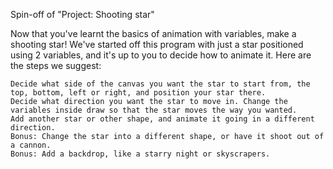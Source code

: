  
Spin-off of "Project: Shooting star"

Now that you've learnt the basics of animation with variables, make a shooting star! We've started off this program with just a star positioned using 2 variables, and it's up to you to decide how to animate it. Here are the steps we suggest:

    Decide what side of the canvas you want the star to start from, the top, bottom, left or right, and position your star there.
    Decide what direction you want the star to move in. Change the variables inside draw so that the star moves the way you wanted.
    Add another star or other shape, and animate it going in a different direction.
    Bonus: Change the star into a different shape, or have it shoot out of a cannon.
    Bonus: Add a backdrop, like a starry night or skyscrapers.

